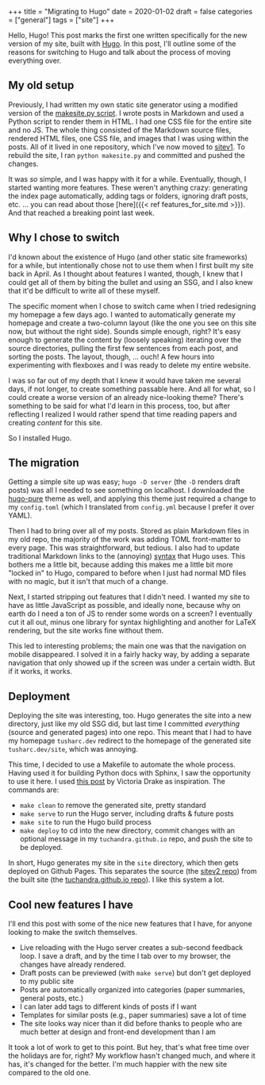 +++
title = "Migrating to Hugo"
date = 2020-01-02
draft = false
categories = ["general"]
tags = ["site"]
+++

Hello, Hugo! This post marks the first one written specifically for the new version of my site, built with [Hugo](https://gohugo.io). In this post, I'll outline some of the reasons for switching to Hugo and talk about the process of moving everything over.

<!--more-->

## My old setup
Previously, I had written my own static site generator using a modified version of the [makesite.py script](https://github.com/sunainapai/makesite/). I wrote posts in Markdown and used a Python script to render them in HTML. I had one CSS file for the entire site and no JS. The whole thing consisted of the Markdown source files, rendered HTML files, one CSS file, and images that I was using within the posts. All of it lived in one repository, which I've now moved to [sitev1](https://github.com/tuchandra/sitev1). To rebuild the site, I ran `python makesite.py` and committed and pushed the changes.

It was *so* simple, and I was happy with it for a while. Eventually, though, I started wanting more features. These weren't anything crazy: generating the index page automatically, adding tags or folders, ignoring draft posts, etc. ... you can read about those [here]({{< ref features_for_site.md >}}). And that reached a breaking point last week.


## Why I chose to switch
I'd known about the existence of Hugo (and other static site frameworks) for a while, but intentionally chose not to use them when I first built my site back in April. As I thought about features I wanted, though, I knew that I could get all of them by biting the bullet and using an SSG, and I also knew that it'd be difficult to write all of these myself.

The specific moment when I chose to switch came when I tried redesigning my homepage a few days ago. I wanted to automatically generate my homepage and create a two-column layout (like the one you see on this site now, but without the right side). Sounds simple enough, right? It's easy enough to generate the content by (loosely speaking) iterating over the source directories, pulling the first few sentences from each post, and sorting the posts. The layout, though, ... ouch! A few hours into experimenting with flexboxes and I was ready to delete my entire website.

I was so far out of my depth that I knew it would have taken me several days, if not longer, to create something passable here. And all for what, so I could create a worse version of an already nice-looking theme? There's something to be said for what I'd learn in this process, too, but after reflecting I realized I would rather spend that time reading papers and creating *content* for this site.

So I installed Hugo.


## The migration
Getting a simple site up was easy; `hugo -D server` (the `-D` renders draft posts) was all I needed to see something on localhost. I downloaded the [hugo-pure](https://github.com/xiaoheiAh/hugo-theme-pure/) theme as well, and applying this theme just required a change to my `config.toml` (which I translated from `config.yml` because I prefer it over YAML).

Then I had to bring over all of my posts. Stored as plain Markdown files in my old repo, the majority of the work was adding TOML front-matter to every page. This was straightforward, but tedious. I also had to update traditional Markdown links to the (annoying) [syntax](https://gohugo.io/content-management/cross-references/) that Hugo uses. This bothers me a little bit, because adding this makes me a little bit more "locked in" to Hugo, compared to before when I just had normal MD files with no magic, but it isn't that much of a change.

Next, I started stripping out features that I didn't need. I wanted my site to have as little JavaScript as possible, and ideally none, because why on earth do I need a ton of JS to render some words on a screen? I eventually cut it all out, minus one library for syntax highlighting and another for LaTeX rendering, but the site works fine without them.

This led to interesting problems; the main one was that the navigation on mobile disappeared. I solved it in a fairly hacky way, by adding a separate navigation that only showed up if the screen was under a certain width. But if it works, it works.


## Deployment
Deploying the site was interesting, too. Hugo generates the site into a new directory, just like my old SSG did, but last time I committed *everything* (source and generated pages) into one repo. This meant that I had to have my homepage `tusharc.dev` redirect to the homepage of the generated site `tusharc.dev/site`, which was annoying.

This time, I decided to use a Makefile to automate the whole process. Having used it for building Python docs with Sphinx, I saw the opportunity to use it here. I used [this post](https://victoria.dev/blog/a-portable-makefile-for-continuous-delivery-with-hugo-and-github-pages/) by Victoria Drake as inspiration. The commands are:

 * `make clean` to remove the generated site, pretty standard
 * `make serve` to run the Hugo server, including drafts & future posts
 * `make site` to run the Hugo build process
 * `make deploy` to cd into the new directory, commit changes with an optional message in my `tuchandra.github.io` repo, and push the site to be deployed.

In short, Hugo generates my site in the `site` directory, which then gets deployed on Github Pages. This separates the source (the [sitev2 repo](https://github.com/tuchandra/sitev2)) from the built site (the [tuchandra.github.io repo](https://github.com/tuchandra/tuchandra.github.io)). I like this system a lot.


## Cool new features I have
I'll end this post with some of the nice new features that I have, for anyone looking to make the switch themselves.

 * Live reloading with the Hugo server creates a sub-second feedback loop. I save a draft, and by the time I tab over to my browser, the changes have already rendered.
 * Draft posts can be previewed (with `make serve`) but don't get deployed to my public site
 * Posts are automatically organized into categories (paper summaries, general posts, etc.)
 * I can later add tags to different kinds of posts if I want
 * Templates for similar posts (e.g., paper summaries) save a lot of time
 * The site looks way nicer than it did before thanks to people who are much better at design and front-end development than I am

It took a lot of work to get to this point. But hey, that's what free time over the holidays are for, right? My workflow hasn't changed much, and where it has, it's changed for the better. I'm much happier with the new site compared to the old one.
